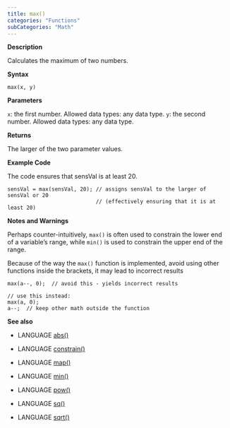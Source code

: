 ```yaml
---
title: max()
categories: "Functions"
subCategories: "Math"
---
```


**Description**

Calculates the maximum of two numbers.

**Syntax**

`max(x, y)`

**Parameters**

`x`: the first number. Allowed data types: any data type.
`y`: the second number. Allowed data types: any data type.

**Returns**

The larger of the two parameter values.

**Example Code**

The code ensures that sensVal is at least 20.

    sensVal = max(sensVal, 20); // assigns sensVal to the larger of sensVal or 20
                                // (effectively ensuring that it is at least 20)

**Notes and Warnings**

Perhaps counter-intuitively, `max()` is often used to constrain the
lower end of a variable’s range, while `min()` is used to constrain the
upper end of the range.

Because of the way the `max()` function is implemented, avoid using
other functions inside the brackets, it may lead to incorrect results

    max(a--, 0);  // avoid this - yields incorrect results

    // use this instead:
    max(a, 0);
    a--;  // keep other math outside the function

**See also**

-   LANGUAGE [abs()](../abs)

-   LANGUAGE [constrain()](../constrain)

-   LANGUAGE [map()](../map)

-   LANGUAGE [min()](../min)

-   LANGUAGE [pow()](../pow)

-   LANGUAGE [sq()](../sq)

-   LANGUAGE [sqrt()](../sqrt)

